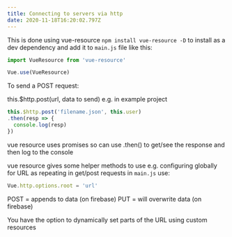 ```yaml
---
title: Connecting to servers via http
date: 2020-11-18T16:20:02.797Z
---
```

This is done using vue-resource `npm install vue-resource -D` to install as a dev dependency and add it to `main.js` file like this:

```javascript
import VueResource from 'vue-resource'

Vue.use(VueResource)
```
To send a POST request: 

this.$http.post(url, data to send) e.g. in example project

```javascript
this.$http.post('filename.json', this.user)
.then(resp => { 
  console.log(resp) 
})
```

vue resource uses promises so can use .then() to get/see the response and then log to the console

vue resource gives some helper methods to use e.g. configuring globally for URL as repeating in get/post requests in `main.js` use:

```javascript
Vue.http.options.root = 'url'
```

POST = appends to data (on firebase)
PUT = will overwrite data (on firebase)

You have the option to dynamically set parts of the URL using custom resources